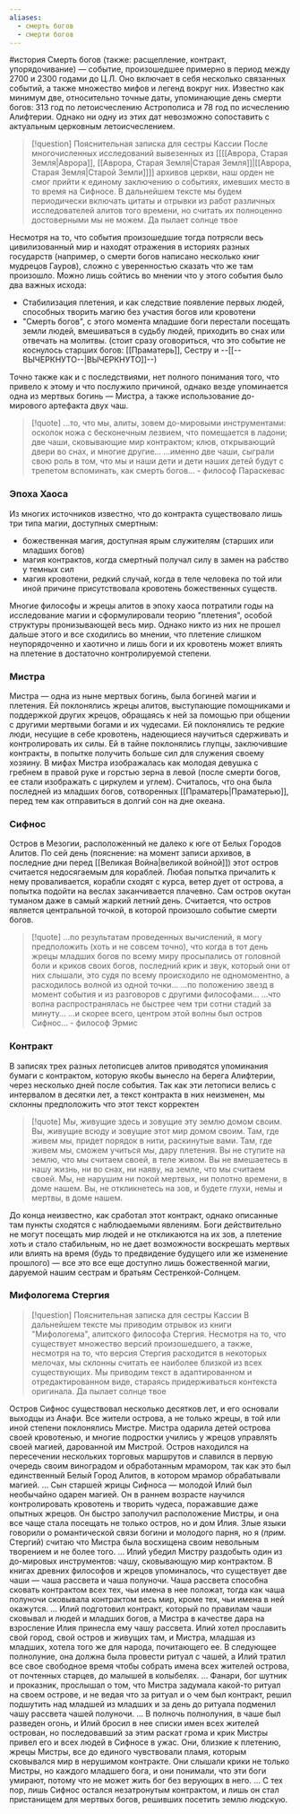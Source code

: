 ```yaml
---
aliases:
  - смерть богов
  - смерти богов
---
```

#история 
Смерть богов (также: расщепление, контракт, упорядочивание) — событие, произошедшее примерно в период между 2700 и 2300 годами до Ц.Л. Оно включает в себя несколько связанных событий, а также множество мифов и легенд вокруг них. Известно как минимум две, относительно точные даты, упоминающие день смерти богов: 313 год по летоисчеслению Астрополиса и 78 год по исчеслению Алифтерии. Однако ни одну из этих дат невозможно сопоставить с актуальным церковным летоисчеслением.

> [!question] Пояснительная записка для сестры Кассии
> После многочисленных исследований вывезенных из [[[[Аврора, Старая Земля|Аврора]], [[Аврора, Старая Земля|Старая Земля]]|[[Аврора, Старая Земля|Старой Земли]]]] архивов церкви, наш орден не смог прийти к единому заключению о событиях, имевших место в то время на Сифносе. В дальнейшем тексте мы будем периодически включать цитаты и отрывки из работ различных исследователей алитов того времени, но считать их полноценно достоверными мы не можем.
> Да пылает солнце твое

Несмотря на то, что события произошедшие тогда потрясли весь цивилизованный мир и находят отражения в историях разных государств (например, о смерти богов написано несколько книг мудрецов Гауров), сложно с уверенностью сказать что же там произошло. Можно лишь сойтись во мнении что у этого события было два важных исхода:
* Стабилизация плетения, и как следствие появление первых людей, способных творить магию без участия богов или кровотени
* "Смерть богов", с этого момента младшие боги перестали посещать земли людей, вмешиваться в судьбу людей, приходить во снах или отвечать на молитвы. (стоит сразу оговориться, что это событие не коснулось старших богов: [[Праматерь]], Сестру и --[[--ВЫЧЕРКНУТО--|ВЫЧЕРКНУТО]]--)

Точно также как и с последствиями, нет полного понимания того, что привело к этому и что послужило причиной, однако везде упоминается одна из мертвых богинь — Мистра, а также использование до-мирового артефакта двух чаш.

> [!quote]
> ...то, что мы, алиты, зовем до-мировыми инструментами: осколок ножа с бесконечным лезвием, что помещается в ладони; две чаши, сковывающие мир контрактом; клюв, открывающий двери во снах, и многие другие...
> ...именно две чаши, сыграли свою роль в том, что мы и наши дети и дети наших детей будут с трепетом вспоминать, как смерть богов...
\- философ Параскевас

### Эпоха Хаоса
Из многих источников известно, что до контракта существовало лишь три типа магии, доступных смертным: 
* божественная магия, доступная ярым служителям (старших или младших богов)
* магия контрактов, когда смертный получал силу в замен на рабство у темных сил
* магия кровотени, редкий случай, когда в теле человека по той или иной причине присутствовала кровотень божественных существ. 

Многие философы и жрецы алитов в эпоху хаоса потратили годы на исследование магии и сформулировали теорию "плетения", особой структуры пронизывающей весь мир. Однако никто из них не прошел дальше этого и все сходились во мнении, что плетение слишком неупорядоченно и хаотично и лишь боги и их кровотень может влиять на плетение в достаточно контролируемой степени.

### Мистра
Мистра — одна из ныне мертвых богинь, была богиней магии и плетения. Ей поклонялись жрецы алитов, выступающие помощниками и поддержкой других жрецов, обращаясь к ней за помощью при общении с другими мертвыми богами и их чудесами. Ей поклонялись те редкие люди, несущие в себе кровотень, надеющиеся научиться сдерживать и контролировать их силы. Ей в тайне поклонялись глупцы, заключившие контракты, в попытке получить больше сил для служения своему хозяину. В мифах Мистра изображалась как молодая девушка с гребнем в правой руке и горстью зерна в левой (после смерти богов, ее стали изображать с циркулем и углем). Считалось, что она была последней из младших богов, сотворенных [[Праматерь|Праматерью]], перед тем как отправиться в долгий сон на дне океана.

### Сифнос
Остров в Мезогии, расположенный не далеко к юге от Белых Городов Алитов. По сей день (пояснение: на момент записи архивов, в последние дни перед [[Великая Война|великой войной]]) этот остров считается недосягаемым для кораблей. Любая попытка причалить к нему проваливается, корабли сходят с курса, ветер дует от острова, а попытка подойти на веслах заканчивается плачевно. Сам остров окутан туманом даже в самый жаркий летний день.
Считается, что остров является центральной точкой, в которой произошло событие смерти богов. 

> [!quote]
> ...по результатам проведенных вычислений, я могу предположить (хоть и не совсем точно), что когда в тот день жрецы младших богов по всему миру просыпались от головной боли и криков своих богов, последний крик и звук, который они от них слышали, это судя по всему происходило не одномоментно, а расходилось волной из одной точки...
> ...по положению звезд в момент события и из разговоров с другими философами... ...что волна распространялась не быстрее чем три сотни стадий за минуту...
> ...и скорее всего, центром этой волны был остров Сифнос...
\- философ Эрмис

### Контракт
В записях трех разных летописцев алитов приводятся упоминания бумаги с контрактом, которую якобы вынесло на берега Алифтерии, через несколько дней после события. Так как эти летописи велись с интервалом в десятки лет, а текст контракта в них неизменен, мы склонны предположить что этот текст корректен

> [!quote]
> Мы, живущие здесь и зовущие эту землю домом своим.
> Вы, живущие всюду и зовущие этот мир домом своим.
> Там, где живем мы, придет порядок в нити, раскинутые вами.
> Там, где живем мы, сможем учиться мы, дару плетения.
> Вы не ступите на землю, что мы считаем своей, в теле живом.
> Вы не вмешаетесь в нашу жизнь, ни во снах, ни наяву, на земле, что мы считаем своей.
> Мы, не нарушим ни покой мертвых, ни полотно времени, в доме нашем.
> Вы, не откликнетесь на зов, и будете глухи, немы и мертвы, в доме нашем.

До конца неизвестно, как сработал этот контракт, однако описанные там пункты сходятся с наблюдаемыми явлениям. Боги действительно не могут посещать мир людей и не откликаются на их зов, а плетение хоть и стало стабильным, но не дает возможности воскрешать мертвых или влиять на время (будь то предвидение будущего или же изменение прошлого) — все это все еще доступно лишь божественной магии, даруемой нашим сестрам и братьям Сестренкой-Солнцем.

### Мифологема Стергия

> [!question] Пояснительная записка для сестры Кассии
> В дальнейшем тексте мы приводим отрывок из книги "Мифологема", алитского философа Стергия. Несмотря на то, что существует множество версий произошедшего, а также, несмотря на то, что версия Стергия расходится в некоторых мелочах, мы склонны считать ее наиболее близкой из всех существующих.
> Мы приводим текст в адаптированном и отредактированном виде, стараясь придерживаться контекста оригинала.
> Да пылает солнце твое

Остров Сифнос существовал несколько десятков лет, и его основали выходцы из Анафи. Все жители острова, а не только жрецы, в той или иной степени поклонялись Мистре. Мистра одарила детей острова своей кровотенью, и многие подростки учились у жрецов управлять своей магией, дарованной им Мистрой. 
Остров находился на пересечении нескольких торговых маршрутов и славился в первую очередь своим виноградом и обработанным мрамором, так как это был единственный Белый Город Алитов, в котором мрамор обрабатывали магией.
...
Сын старшей жрицы Сифноса — молодой Илий был необычайно одарен магией. Он в раннем возрасте научился контролировать кровотень и творить чудеса, поражавшие даже опытных жрецов. Он быстро заполучил расположение Мистры, и она все чаще стала посещать не только остров, но и дом Илия. Злые языки говорили о романтической связи богини и молодого парня, но я (*прим.* Стергий) считаю что Мистра была восхищена своим невольным творением и не более того.
...
Илий убедил Мистру раздобыть один из до-мировых инструментов: чашу, сковывающую мир контрактом. В книгах древних философов и жрецов упоминалось, что существует две чаши — чаша рассвета и чаша полуночи. Чаша рассвета способна сковать контрактом всех тех, чьи имена в нее положат, тогда как чаша полуночи сковывала контрактом весь мир, кроме тех, чьи имена в ней окажутся.
...
Илий подготовил контракт, который по правилам чаши сковывал и людей и младших богов, а Мистра в качестве дара на взросление Илия принесла ему чашу рассвета. Илий хотел прославить свой город, свой остров и живущих там, и Мистра, младшая из младших, хотела того же для народа, почитающего ее. В следующее полнолуние, она должна была провести ритуал с чашей, а Илий тратил все свое свободное время чтобы собрать имена всех жителей острова, от почтенных старцев, до малышей в колыбелях.
...
Фанари, бог шутник и проказник, прослышал о том, что Мистра задумала какой-то ритуал на своем острове, и не ведая что за ритуал и о чем был контракт, решил подшутить над младшей из младших и за день до ритуала подменил чашу рассвета чашей полуночи.
...
В полночь полнолуния, в чаше был разведен огонь, и Илий бросил в нее списки имен всех жителей острован, но последовавший за этим раскат грома и крик Мистры привел его и всех людей в Сифносе в ужас. Они, близкие к плетению, жрецы Мистры, все до единого чувствовали пламя, которым сковывался мир в нерушимом контракте. Они слышали крики не только Мистры, но каждого младшего бога, и они понимали, что эти боги умирают, потому что не может жить бог без верующих в него.
...
С тех пор, лишь Сифнос остался незатронутым контрактом, и лишь он стал пристанищем для мертвых богов, решивших посетить землю людскую.